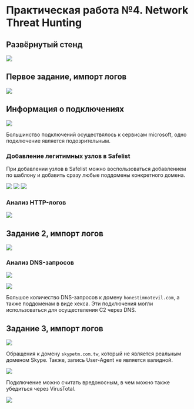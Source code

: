 # Практическая работа №4. Network Threat Hunting

## Развёрнутый стенд

![](./assets/1.png)

## Первое задание, импорт логов

![](./assets/2.png)

## Информация о подключениях

![](./assets/3.png)

Большинство подключений осуществялось к сервисам microsoft, одно подключение является подозрительным.

### Добавление легитимных узлов в Safelist

При добавлении узлов в Safelist можно воспользоваться добавлением по шаблону и добавить сразу любые поддомены конкретного домена.

![](./assets/4.png)
![](./assets/5.png)
![](./assets/11.png)

### Анализ HTTP-логов

![](./assets/14.png)

## Задание 2, импорт логов

![](./assets/15.png)

### Анализ DNS-запросов

![](./assets/16.png)

![](./assets/17.png)

Большое количество DNS-запросов к домену `honestimnotevil.com`, а также поддоменам в виде хекса. Эти подключения могли использоваться для осуществления C2 через DNS.

## Задание 3, импорт логов

![](./assets/18.png)

Обращения к домену `skypetm.com.tw`, который не является реальным доменом Skype. Также, запись User-Agent не является валидной.

![](./assets/19.png)

Подключение можно считать вредоносным, в чем можно также убедиться через VirusTotal.

![](./assets/20.png)
